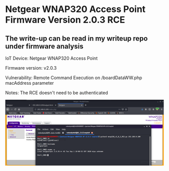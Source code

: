 # Netgear WNAP320 Access Point Firmware Version 2.0.3 RCE 

## The write-up can be read in my writeup repo under firmware analysis 

IoT Device: Netgear WNAP320 Access Point

Firmware version: v2.0.3

Vulnerability: Remote Command Execution on /boardDataWW.php macAddress parameter

Notes: The RCE doesn't need to be authenticated

![alt text](image.png)




